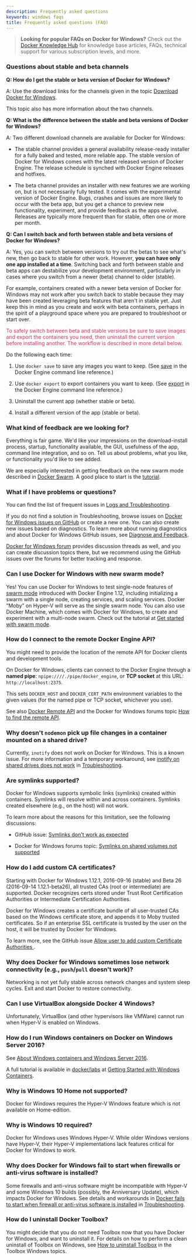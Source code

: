 ```yaml
---
description: Frequently asked questions
keywords: windows faqs
title: Frequently asked questions (FAQ)
---
```


>**Looking for popular FAQs on Docker for Windows?** Check out the [Docker
Knowledge Hub](http://success.docker.com/) for knowledge base articles, FAQs,
technical support for various subscription levels, and more.

### Questions about stable and beta channels

**Q: How do I get the stable or beta version of Docker for Windows?**

A: Use the download links for the channels given in the topic [Download Docker
for Windows](index.md#download-docker-for-windows).

This topic also has more information about the two channels.

**Q: What is the difference between the stable and beta versions of Docker for Windows?**

A: Two different download channels are available for Docker for Windows:

* The stable channel provides a general availability release-ready installer for a fully baked and tested, more reliable app. The stable version of Docker
for Windows comes with the latest released version of Docker Engine.  The
release schedule is synched with Docker Engine releases and hotfixes.

* The beta channel provides an installer with new features we are working on, but is not necessarily fully tested. It comes with the experimental version of
Docker Engine. Bugs, crashes and issues are more likely to occur with the beta
app, but you get a chance to preview new functionality, experiment, and provide
feedback as the apps evolve. Releases are typically more frequent than for
stable, often one or more per month.

**Q: Can I switch back and forth between stable and beta versions of Docker for Windows?**

A: Yes, you can switch between versions to try out the betas to see what's new,
then go back to stable for other work. However, **you can have only one app
installed at a time**. Switching back and forth between stable and beta apps can
destabilize your development environment, particularly in cases where you
switch from a newer (beta) channel to older (stable).

For example, containers created with a newer beta version of Docker for Windows
may not work after you switch back to stable because they may have been created
leveraging beta features that aren't in stable yet. Just keep this in mind as
you create and work with beta containers, perhaps in the spirit of a playground
space where you are prepared to troubleshoot or start over.

<font color="#CC3366">To safely switch between beta and stable versions be sure
to save images and export the containers you need, then uninstall the current
version before installing another. The workflow is described in more detail
below.</font><br>

Do the following each time:

1. Use `docker save` to save any images you want to keep. (See
[save](/engine/reference/commandline/save.md) in the Docker Engine command line
reference.)

2. Use `docker export` to export containers you want to keep. (See
[export](/engine/reference/commandline/export.md) in the Docker Engine command
line reference.)

3. Uninstall the current app (whether stable or beta).

4. Install a different version of the app (stable or beta).

### What kind of feedback are we looking for?

Everything is fair game. We'd like your impressions on the download-install
process, startup, functionality available, the GUI, usefulness of the app,
command line integration, and so on. Tell us about problems, what you like, or
functionality you'd like to see added.

We are especially interested in getting feedback on the new swarm mode described
in [Docker Swarm](/engine/swarm/index.md). A good place to start is the
[tutorial](/engine/swarm/swarm-tutorial/index.md).

### What if I have problems or questions?

You can find the list of frequent issues in
[Logs and Troubleshooting](troubleshoot.md).

If you do not find a solution in Troubleshooting, browse issues on [Docker for
Windows issues on GitHub](https://github.com/docker/for-win/issues) or create a
new one. You can also create new issues based on diagnostics. To learn more
about running diagnostics and about Docker for Windows GitHub issues, see
[Diagnose and Feedback](index.md#diagnose-and-feedback).

[Docker for Windows forum](https://forums.docker.com/c/docker-for-windows)
provides discussion threads as well, and you can create discussion topics there,
but we recommend using the GitHub issues over the forums for better tracking and
response.

### Can I use Docker for Windows with new swarm mode?

Yes! You can use Docker for Windows to test single-node features of [swarm
mode](/engine/swarm/index.md) introduced with Docker Engine 1.12, including
initializing a swarm with a single node, creating services, and scaling
services. Docker “Moby” on Hyper-V will serve as the single swarm node. You can
also use Docker Machine, which comes with Docker for Windows, to create and
experiment with a multi-node swarm. Check out the tutorial at [Get started with
swarm mode](/engine/swarm/swarm-tutorial/index.md).

### How do I connect to the remote Docker Engine API?

You might need to provide the location of the remote API for Docker clients and development tools.

On Docker for Windows, clients can connect to the Docker Engine through a **named pipe**: `npipe:////./pipe/docker_engine`, or **TCP socket** at this URL: `http://localhost:2375`.

This sets `DOCKER_HOST` and `DOCKER_CERT_PATH` environment variables to the given values (for the named pipe or TCP socket, whichever you use).

See also [Docker Remote API](/engine/reference/api/docker_remote_api.md) and the Docker for Windows forums topic [How to find the remote API](https://forums.docker.com/t/how-to-find-the-remote-api/20988).

### Why doesn't `nodemon` pick up file changes in a container mounted on a shared drive?

Currently, `inotify` does not work on Docker for Windows. This is a known issue.
For more information and a temporary workaround, see [inotify on shared drives
does not work](troubleshoot.md#inotify-on-shared-drives-does-not-work) in
[Troubleshooting](troubleshoot.md).

### Are symlinks supported?

Docker for Windows supports symbolic links (symlinks) created within containers.
Symlinks will resolve within and across containers.
Symlinks created elsewhere (e.g., on the host) will not work.

To learn more about the reasons for this limitation, see the following discussions:

* GitHub issue: [Symlinks don't work as expected](https://github.com/docker/for-win/issues/109#issuecomment-251307391)

* Docker for Windows forums topic: [Symlinks on shared volumes not supported](https://forums.docker.com/t/symlinks-on-shared-volumes-not-supported/9288)

### How do I add custom CA certificates?

Starting with Docker for Windows 1.12.1, 2016-09-16 (stable) and Beta 26 (2016-09-14 1.12.1-beta26), all trusted CAs (root or intermediate) are supported. Docker recognizes certs stored under Trust Root Certification Authorities or Intermediate Certification Authorities.

Docker for Windows creates a certificate bundle of all user-trusted CAs based on the Windows certificate store, and appends it to Moby trusted certificates. So if an enterprise SSL certificate is trusted by the user on the host, it will be trusted by Docker for Windows.

To learn more, see the GitHub issue [Allow user to add custom Certificate Authorities ](https://github.com/docker/for-win/issues/48).

### Why does Docker for Windows sometimes lose network connectivity (e.g., `push`/`pull` doesn't work)?

Networking is not yet fully stable across network changes and system sleep
cycles. Exit and start Docker to restore connectivity.

### Can I use VirtualBox alongside Docker 4 Windows?

Unfortunately, VirtualBox (and other hypervisors like VMWare) cannot run when
Hyper-V is enabled on Windows.

### How do I run Windows containers on Docker on Windows Server 2016?

See [About Windows containers and Windows Server
2016](index.md#about-windows-containers-and-windows-server-2016).

A full tutorial is available in [docker/labs](https://github.com/docker/labs) at
[Getting Started with Windows
Containers](https://github.com/docker/labs/blob/master/windows/windows-containers/README.md).

### Why is Windows 10 Home not supported?

Docker for Windows requires the Hyper-V Windows feature which is not
available on Home-edition.

### Why is Windows 10 required?

Docker for Windows uses Windows Hyper-V. While older Windows versions have
Hyper-V, their Hyper-V implementations lack features critical for Docker for
Windows to work.

### Why does Docker for Windows fail to start when firewalls or anti-virus software is installed?

Some firewalls and anti-virus software might be incompatible with Hyper-V and
some Windows 10 builds  (possibly, the Anniversary Update), which impacts Docker
for Windows. See details and workarounds in [Docker fails to start when firewall
or anti-virus software is
installed](troubleshoot.md#docker-fails-to-start-when-firewall-or-anti-virus-software-is-installed)
in [Troubleshooting](troubleshoot.md).

### How do I uninstall Docker Toolbox?

You might decide that you do not need Toolbox now that you have Docker for Windows, and want to uninstall it. For
details on how to perform a clean uninstall of Toolbox on Windows, see [How to
uninstall Toolbox](/toolbox/toolbox_install_windows.md#how-to-uninstall-toolbox)
in the Toolbox Windows topics.